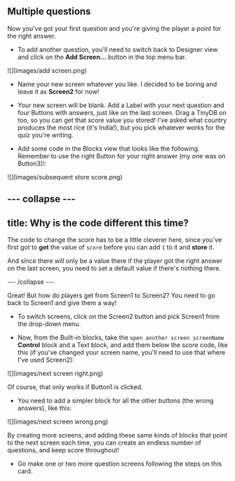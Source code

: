 ## Multiple questions

Now you've got your first question and you're giving the player a point for the right answer. 

+ To add another question, you'll need to switch back to Designer view and click on the **Add Screen...** button in the top menu bar.

![](images/add screen.png)

+ Name your new screen whatever you like. I decided to be boring and leave it as **Screen2** for now!

+ Your new screen will be blank. Add a Label with your next question and four Buttons with answers, just like on the last screen. Drag a TinyDB on too, so you can get that score value you stored! I've asked what country produces the most rice (it's India!), but you pick whatever works for the quiz you're writing.

+ Add some code in the Blocks view that looks like the following. Remember to use the right Button for your right answer (my one was on Button3)!:

![](images/subsequent store score.png)

--- collapse ---
---
title: Why is the code different this time?
---

The code to change the score has to be a little cleverer here, since you've first got to **get** the value of `score` before you can add `1` to it and **store** it. 

And since there will only be a value there if the player got the right answer on the last screen, you need to set a default value if there's nothing there. 

--- /collapse ---

Great! But how do players get from Screen1 to Screen2? You need to go back to Screen1 and give them a way! 

+ To switch screens, click on the Screen2 button and pick Screen1 from the drop-down menu.

+ Now, from the Built-in blocks, take the `open another screen screenName` **Control** block and a Text block, and add them below the score code, like this (if you've changed your screen name, you'll need to use that where I've used Screen2):

![](images/next screen right.png)

Of course, that only works if Button1 is clicked. 

+ You need to add a simpler block for all the other buttons (the wrong answers), like this:

![](images/next screen wrong.png)

By creating more screens, and adding these same kinds of blocks that point to the next screen each time, you can create an endless number of questions, and keep score throughout! 

+ Go make one or two more question screens following the steps on this card.
